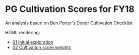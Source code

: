 # PG Cultivation Scores for FY18

An analysis based on [Ben Porter's Donor Cultivation Checklist](https://www.case.org/currents/x74757)

HTML rendering:

  * [01 Initial exploration](https://cdn.rawgit.com/phively/ksm-models/c58e8065/pg-cultivation-score-fy18/01%20Initial%20exploration.nb.html)
  * [02 Cultivation score weights](https://cdn.rawgit.com/phively/ksm-models/c58e8065/pg-cultivation-score-fy18/02%20Cultivation%20score%20weights.nb.html)